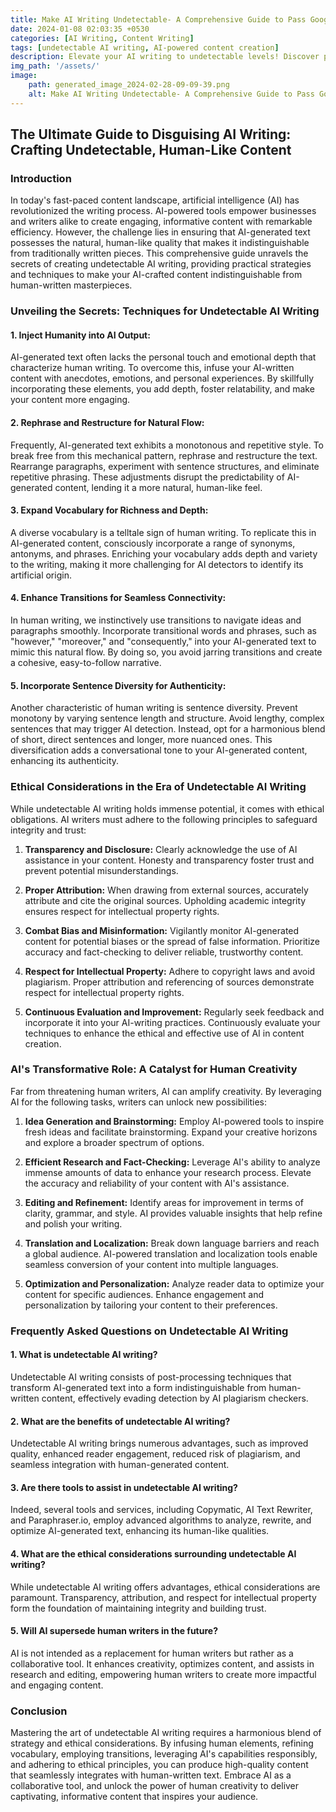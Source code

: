 ```yaml
---
title: Make AI Writing Undetectable- A Comprehensive Guide to Pass Google's Test
date: 2024-01-08 02:03:35 +0530
categories: [AI Writing, Content Writing]
tags: [undetectable AI writing, AI-powered content creation]
description: Elevate your AI writing to undetectable levels! Discover practical strategies and techniques to craft content indistinguishable from human-written masterpieces. Learn to infuse AI-generated text with authenticity, natural flow, and ethical considerations.
img_path: '/assets/'
image:
    path: generated_image_2024-02-28-09-09-39.png
    alt: Make AI Writing Undetectable- A Comprehensive Guide to Pass Google's Test
---
```


## The Ultimate Guide to Disguising AI Writing: Crafting Undetectable, Human-Like Content

### Introduction

In today's fast-paced content landscape, artificial intelligence (AI) has revolutionized the writing process. AI-powered tools empower businesses and writers alike to create engaging, informative content with remarkable efficiency. However, the challenge lies in ensuring that AI-generated text possesses the natural, human-like quality that makes it indistinguishable from traditionally written pieces. This comprehensive guide unravels the secrets of creating undetectable AI writing, providing practical strategies and techniques to make your AI-crafted content indistinguishable from human-written masterpieces.

### Unveiling the Secrets: Techniques for Undetectable AI Writing

#### 1. Inject Humanity into AI Output:

AI-generated text often lacks the personal touch and emotional depth that characterize human writing. To overcome this, infuse your AI-written content with anecdotes, emotions, and personal experiences. By skillfully incorporating these elements, you add depth, foster relatability, and make your content more engaging.

#### 2. Rephrase and Restructure for Natural Flow:

Frequently, AI-generated text exhibits a monotonous and repetitive style. To break free from this mechanical pattern, rephrase and restructure the text. Rearrange paragraphs, experiment with sentence structures, and eliminate repetitive phrasing. These adjustments disrupt the predictability of AI-generated content, lending it a more natural, human-like feel.

#### 3. Expand Vocabulary for Richness and Depth:

A diverse vocabulary is a telltale sign of human writing. To replicate this in AI-generated content, consciously incorporate a range of synonyms, antonyms, and phrases. Enriching your vocabulary adds depth and variety to the writing, making it more challenging for AI detectors to identify its artificial origin.

#### 4. Enhance Transitions for Seamless Connectivity:

In human writing, we instinctively use transitions to navigate ideas and paragraphs smoothly. Incorporate transitional words and phrases, such as "however," "moreover," and "consequently," into your AI-generated text to mimic this natural flow. By doing so, you avoid jarring transitions and create a cohesive, easy-to-follow narrative.

#### 5. Incorporate Sentence Diversity for Authenticity:

Another characteristic of human writing is sentence diversity. Prevent monotony by varying sentence length and structure. Avoid lengthy, complex sentences that may trigger AI detection. Instead, opt for a harmonious blend of short, direct sentences and longer, more nuanced ones. This diversification adds a conversational tone to your AI-generated content, enhancing its authenticity.

### Ethical Considerations in the Era of Undetectable AI Writing

While undetectable AI writing holds immense potential, it comes with ethical obligations. AI writers must adhere to the following principles to safeguard integrity and trust:

1. **Transparency and Disclosure:** Clearly acknowledge the use of AI assistance in your content. Honesty and transparency foster trust and prevent potential misunderstandings.

2. **Proper Attribution:** When drawing from external sources, accurately attribute and cite the original sources. Upholding academic integrity ensures respect for intellectual property rights.

3. **Combat Bias and Misinformation:** Vigilantly monitor AI-generated content for potential biases or the spread of false information. Prioritize accuracy and fact-checking to deliver reliable, trustworthy content.

4. **Respect for Intellectual Property:** Adhere to copyright laws and avoid plagiarism. Proper attribution and referencing of sources demonstrate respect for intellectual property rights.

5. **Continuous Evaluation and Improvement:** Regularly seek feedback and incorporate it into your AI-writing practices. Continuously evaluate your techniques to enhance the ethical and effective use of AI in content creation.

### AI's Transformative Role: A Catalyst for Human Creativity

Far from threatening human writers, AI can amplify creativity. By leveraging AI for the following tasks, writers can unlock new possibilities:

1. **Idea Generation and Brainstorming:** Employ AI-powered tools to inspire fresh ideas and facilitate brainstorming. Expand your creative horizons and explore a broader spectrum of options.

2. **Efficient Research and Fact-Checking:** Leverage AI's ability to analyze immense amounts of data to enhance your research process. Elevate the accuracy and reliability of your content with AI's assistance.

3. **Editing and Refinement:** Identify areas for improvement in terms of clarity, grammar, and style. AI provides valuable insights that help refine and polish your writing.

4. **Translation and Localization:** Break down language barriers and reach a global audience. AI-powered translation and localization tools enable seamless conversion of your content into multiple languages.

5. **Optimization and Personalization:** Analyze reader data to optimize your content for specific audiences. Enhance engagement and personalization by tailoring your content to their preferences.

### Frequently Asked Questions on Undetectable AI Writing

#### 1. What is undetectable AI writing?

Undetectable AI writing consists of post-processing techniques that transform AI-generated text into a form indistinguishable from human-written content, effectively evading detection by AI plagiarism checkers.

#### 2. What are the benefits of undetectable AI writing?

Undetectable AI writing brings numerous advantages, such as improved quality, enhanced reader engagement, reduced risk of plagiarism, and seamless integration with human-generated content.

#### 3. Are there tools to assist in undetectable AI writing?

Indeed, several tools and services, including Copymatic, AI Text Rewriter, and Paraphraser.io, employ advanced algorithms to analyze, rewrite, and optimize AI-generated text, enhancing its human-like qualities.

#### 4. What are the ethical considerations surrounding undetectable AI writing?

While undetectable AI writing offers advantages, ethical considerations are paramount. Transparency, attribution, and respect for intellectual property form the foundation of maintaining integrity and building trust.

#### 5. Will AI supersede human writers in the future?

AI is not intended as a replacement for human writers but rather as a collaborative tool. It enhances creativity, optimizes content, and assists in research and editing, empowering human writers to create more impactful and engaging content.

### Conclusion

Mastering the art of undetectable AI writing requires a harmonious blend of strategy and ethical considerations. By infusing human elements, refining vocabulary, employing transitions, leveraging AI's capabilities responsibly, and adhering to ethical principles, you can produce high-quality content that seamlessly integrates with human-written text. Embrace AI as a collaborative tool, and unlock the power of human creativity to deliver captivating, informative content that inspires your audience.
